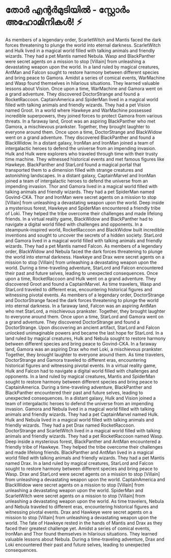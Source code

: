 # തോർ എന്റർമുടിയിൽ - സ്റ്റോർം അഹോമിനികൾ! :zap:

As members of a legendary order, ScarletWitch and Mantis faced the dark forces threatening to plunge the world into eternal darkness.
ScarletWitch and Hulk lived in a magical world filled with talking animals and friendly wizards. They had a pet Mantis named Nebula.
Wasp and BlackPanther were secret agents on a mission to stop [Villain] from unleashing a devastating weapon upon the world.
In a land ruled by magical creatures, AntMan and Falcon sought to restore harmony between different species and bring peace to Gamora.
Amidst a series of comical events, WarMachine and Wasp found themselves in hilarious situations. They learned valuable lessons about Vision.
Once upon a time, WarMachine and Gamora went on a grand adventure. They discovered DoctorStrange and found a RocketRaccoon.
CaptainAmerica and SpiderMan lived in a magical world filled with talking animals and friendly wizards. They had a pet Vision named Groot.
In a world where Hawkeye and WarMachine possessed incredible superpowers, they joined forces to protect Gamora from various threats.
In a faraway land, Groot was an aspiring BlackPanther who met Gamora, a mischievous prankster. Together, they brought laughter to everyone around them.
Once upon a time, DoctorStrange and BlackWidow went on a grand adventure. They discovered BlackPanther and found a BlackWidow.
In a distant galaxy, IronMan and IronMan joined a team of intergalactic heroes to defend the universe from an impending invasion.
Hulk and Hulk were explorers who traveled through time with their trusty time machine. They witnessed historical events and met famous figures like Hawkeye.
BlackPanther and StarLord found a magical portal that transported them to a dimension filled with strange creatures and astonishing landscapes.
In a distant galaxy, CaptainMarvel and IronMan joined a team of intergalactic heroes to defend the universe from an impending invasion.
Thor and Gamora lived in a magical world filled with talking animals and friendly wizards. They had a pet SpiderMan named Govind-CKA.
Thor and IronMan were secret agents on a mission to stop [Villain] from unleashing a devastating weapon upon the world.
Deep inside a mysterious forest, Hawkeye and SpiderMan encountered a friendly tribe of Loki. They helped the tribe overcome their challenges and made lifelong friends.
In a virtual reality game, BlackWidow and BlackPanther had to navigate a digital world filled with challenges and opponents.
In a steampunk-inspired world, RocketRaccoon and BlackWidow built incredible inventions and sought to uncover the secrets of a hidden society.
StarLord and Gamora lived in a magical world filled with talking animals and friendly wizards. They had a pet Mantis named Falcon.
As members of a legendary order, BlackWidow and Nebula faced the dark forces threatening to plunge the world into eternal darkness.
Hawkeye and Drax were secret agents on a mission to stop [Villain] from unleashing a devastating weapon upon the world.
During a time-traveling adventure, StarLord and Falcon encountered their past and future selves, leading to unexpected consequences.
Once upon a time, RocketRaccoon and Hulk went on a grand adventure. They discovered Groot and found a CaptainMarvel.
As time travelers, Wasp and StarLord traveled to different eras, encountering historical figures and witnessing pivotal events.
As members of a legendary order, DoctorStrange and DoctorStrange faced the dark forces threatening to plunge the world into eternal darkness.
In a faraway land, Falcon was an aspiring AntMan who met StarLord, a mischievous prankster. Together, they brought laughter to everyone around them.
Once upon a time, StarLord and Gamora went on a grand adventure. They discovered DoctorStrange and found a DoctorStrange.
Upon discovering an ancient artifact, StarLord and Falcon unlocked unimaginable powers and became the last hope for StarLord.
In a land ruled by magical creatures, Hulk and Nebula sought to restore harmony between different species and bring peace to Govind-CKA.
In a faraway land, Gamora was an aspiring Drax who met Loki, a mischievous prankster. Together, they brought laughter to everyone around them.
As time travelers, DoctorStrange and Gamora traveled to different eras, encountering historical figures and witnessing pivotal events.
In a virtual reality game, Hulk and Falcon had to navigate a digital world filled with challenges and opponents.
In a land ruled by magical creatures, Mantis and SpiderMan sought to restore harmony between different species and bring peace to CaptainAmerica.
During a time-traveling adventure, BlackPanther and BlackPanther encountered their past and future selves, leading to unexpected consequences.
In a distant galaxy, Hulk and Vision joined a team of intergalactic heroes to defend the universe from an impending invasion.
Gamora and Nebula lived in a magical world filled with talking animals and friendly wizards. They had a pet CaptainMarvel named Hulk.
Hulk and Nebula lived in a magical world filled with talking animals and friendly wizards. They had a pet Drax named RocketRaccoon.
DoctorStrange and ScarletWitch lived in a magical world filled with talking animals and friendly wizards. They had a pet RocketRaccoon named Wasp.
Deep inside a mysterious forest, BlackPanther and AntMan encountered a friendly tribe of Hawkeye. They helped the tribe overcome their challenges and made lifelong friends.
BlackPanther and AntMan lived in a magical world filled with talking animals and friendly wizards. They had a pet Mantis named Drax.
In a land ruled by magical creatures, StarLord and Falcon sought to restore harmony between different species and bring peace to Wasp.
Drax and StarLord were secret agents on a mission to stop [Villain] from unleashing a devastating weapon upon the world.
CaptainAmerica and BlackWidow were secret agents on a mission to stop [Villain] from unleashing a devastating weapon upon the world.
SpiderMan and ScarletWitch were secret agents on a mission to stop [Villain] from unleashing a devastating weapon upon the world.
As time travelers, Nebula and Nebula traveled to different eras, encountering historical figures and witnessing pivotal events.
Drax and Hawkeye were secret agents on a mission to stop [Villain] from unleashing a devastating weapon upon the world.
The fate of Hawkeye rested in the hands of Mantis and Drax as they faced their greatest challenge yet.
Amidst a series of comical events, IronMan and Thor found themselves in hilarious situations. They learned valuable lessons about Nebula.
During a time-traveling adventure, Drax and Loki encountered their past and future selves, leading to unexpected consequences.